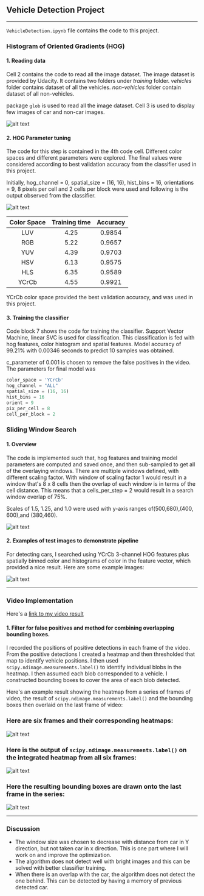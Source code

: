 ## Vehicle Detection Project

[//]: # (Image References)
[image1]: ./output_images/dataset.png
[image2]: ./output_images/hog_feature.png
[image3]: ./output_images/sliding_window.png
[image4]: ./output_images/car_detection.png
[image5]: ./output_images/video_pipeline.png
[image6]: ./output_images/labelled_pipeline.png
[image7]: ./output_images/final_image.png


---

`VehicleDetection.ipynb` file contains the code to this project.

### Histogram of Oriented Gradients (HOG)
#### 1. Reading data
Cell 2 contains the code to read all the image dataset. The image dataset is provided by Udacity. It contains two folders under *training* folder. *vehicles* folder contains dataset of all the vehicles. *non-vehicles* folder contain dataset of all non-vehicles.

package `glob` is used to read all the image dataset. Cell 3 is used to display few images of car and non-car images.

![alt text][image1]

#### 2. HOG Parameter tuning

The code for this step is contained in the 4th code cell. Different color spaces and different parameters were explored. The final values were considered according to best validation accuracy from the classifier used in this project.

Initially, hog_channel = 0, spatial_size = (16, 16), hist_bins = 16, orientations = 9, 8 pixels per cell and 2 cells per block were used and following is the output observed from the classifier.

![alt text][image2]

| Color Space | Training time | Accuracy |
| :----: | :----: |  :----: |
| LUV | 4.25 | 0.9854 |
| RGB | 5.22 | 0.9657 |
| YUV | 4.39 | 0.9703 |
| HSV | 6.13 | 0.9575 |
| HLS | 6.35 | 0.9589 |
| YCrCb | 4.55 | 0.9921 |

YCrCb color space provided the best validation accuracy, and was used in this project.

#### 3. Training the classifier

Code block 7 shows the code for training the classifier. Support Vector Machine, linear SVC is used for classification. This classification is fed with hog features, color histogram and spatial features. Model accuracy of 99.21% with 0.00346 seconds to predict 10 samples was obtained.

c_parameter of 0.001 is chosen to remove the false positives in the video.
The parameters for final model was
```python
color_space = 'YCrCb'
hog_channel = "ALL"
spatial_size = (16, 16)
hist_bins = 16
orient = 9  
pix_per_cell = 8
cell_per_block = 2
```

### Sliding Window Search

#### 1. Overview

The code is implemented such that, hog features and training model parameters are computed and saved once, and then sub-sampled to get all of the overlaying windows. There are multiple windows defined, with different scaling factor. With window of scaling factor 1 would result in a window that's 8 x 8 cells then the overlap of each window is in terms of the cell distance. This means that a cells_per_step = 2 would result in a search window overlap of 75%.

Scales of 1.5, 1.25, and 1.0 were used with y-axis ranges of(500,680),(400, 600),and (380,460).

![alt text][image3]

#### 2. Examples of test images to demonstrate pipeline

For detecting cars, I searched using YCrCb 3-channel HOG features plus spatially binned color and histograms of color in the feature vector, which provided a nice result.  Here are some example images:

![alt text][image4]

---

### Video Implementation

Here's a [link to my video result](./video_output.mp4)


#### 1. Filter for false positives and method for combining overlapping bounding boxes.

I recorded the positions of positive detections in each frame of the video.  From the positive detections I created a heatmap and then thresholded that map to identify vehicle positions.  I then used `scipy.ndimage.measurements.label()` to identify individual blobs in the heatmap.  I then assumed each blob corresponded to a vehicle.  I constructed bounding boxes to cover the area of each blob detected.  

Here's an example result showing the heatmap from a series of frames of video, the result of `scipy.ndimage.measurements.label()` and the bounding boxes then overlaid on the last frame of video:

### Here are six frames and their corresponding heatmaps:

![alt text][image5]

### Here is the output of `scipy.ndimage.measurements.label()` on the integrated heatmap from all six frames:
![alt text][image6]

### Here the resulting bounding boxes are drawn onto the last frame in the series:
![alt text][image7]


---

### Discussion

* The window size was chosen to decrease with distance from car in Y direction, but not taken car in x direction. This is one part where I will work on and improve the optimization.
* The algorithm does not detect well with bright images and this can be solved with better classifier training.
* When there is an overlap with the car, the algorithm does not detect the one behind. This can be detected by having a memory of previous detected car.
